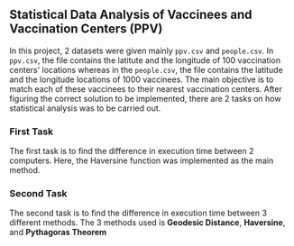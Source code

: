 ## Statistical Data Analysis of Vaccinees and Vaccination Centers (PPV)

In this project, 2 datasets were given mainly `ppv.csv` and `people.csv`. In `ppv.csv`, the file contains the latitute and the longitude of 100 vaccination centers' locations whereas in the `people.csv`, the file contains the latitude and the longitude locations of 1000 vaccinees. The main objective is to match each of these vaccinees to their nearest vaccination centers. After figuring the correct solution to be implemented, there are 2 tasks on how statistical analysis was to be carried out.

### First Task 
The first task is to find the difference in execution time between 2 computers. Here, the Haversine function was implemented as the main method.

### Second Task
The second task is to find the difference in execution time between 3 different methods. The 3 methods used is **Geodesic Distance**, **Haversine**, and **Pythagoras Theorem**
